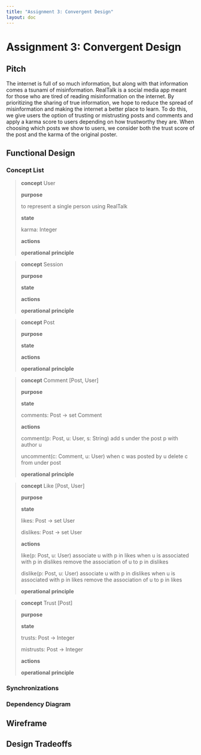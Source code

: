 ```yaml
---
title: "Assignment 3: Convergent Design"
layout: doc
---
```


# Assignment 3: Convergent Design

## Pitch
The internet is full of so much information, but along with that information comes a tsunami of misinformation. RealTalk is a social media app meant for those who are tired of reading misinformation on the internet. By prioritizing the sharing of true information, we hope to reduce the spread of misinformation and making the internet a better place to learn. To do this, we give users the option of trusting or mistrusting posts and comments and apply a karma score to users depending on how trustworthy they are. When choosing which posts we show to users, we consider both the trust score of the post and the karma of the original poster. 

## Functional Design

### Concept List

>**concept** User
>
>**purpose**
>
> to represent a single person using RealTalk
>
>**state**
>
> karma: Integer
>
>**actions**
>
>**operational principle**

>**concept** Session
>
>**purpose**
>
>**state**
>
>**actions**
>
>**operational principle**

>**concept** Post
>
>**purpose**
>
>**state**
>
>**actions**
>
>**operational principle**

>**concept** Comment \[Post, User]
>
>**purpose**
>
>**state**
>
> comments: Post -> set Comment
>
>**actions**
>
> comment(p: Post, u: User, s: String)
>   add s under the post p with author u
>
> uncomment(c: Comment, u: User)
>   when c was posted by u
>   delete c from under post
>
>**operational principle**

>**concept** Like \[Post, User]
>
>**purpose**
>
>**state**
>
> likes: Post -> set User
>
> dislikes: Post -> set User
>
>**actions**
>
> like(p: Post, u: User)
>   associate u with p in likes
>   when u is associated with p in dislikes
>   remove the association of u to p in dislikes
>
> dislike(p: Post, u: User)
>   associate u with p in dislikes
>   when u is associated with p in likes
>   remove the association of u to p in likes
>
>**operational principle**

>**concept** Trust \[Post]
>
>**purpose**
>
>**state**
>
> trusts: Post -> Integer
>
> mistrusts: Post -> Integer
>
>**actions**
>
>**operational principle**

### Synchronizations

### Dependency Diagram

## Wireframe

## Design Tradeoffs